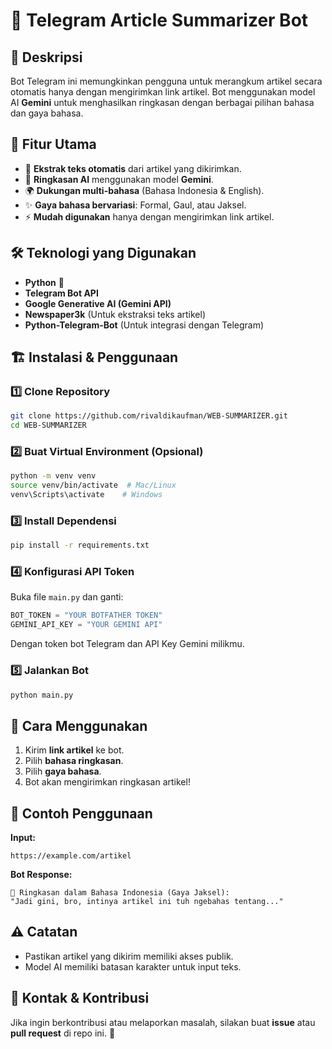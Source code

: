 # 📜 Telegram Article Summarizer Bot

## 🚀 Deskripsi
Bot Telegram ini memungkinkan pengguna untuk merangkum artikel secara otomatis hanya dengan mengirimkan link artikel. Bot menggunakan model AI **Gemini** untuk menghasilkan ringkasan dengan berbagai pilihan bahasa dan gaya bahasa.

## 🎯 Fitur Utama
- 🔗 **Ekstrak teks otomatis** dari artikel yang dikirimkan.
- 🤖 **Ringkasan AI** menggunakan model **Gemini**.
- 🌍 **Dukungan multi-bahasa** (Bahasa Indonesia & English).
- ✨ **Gaya bahasa bervariasi**: Formal, Gaul, atau Jaksel.
- ⚡ **Mudah digunakan** hanya dengan mengirimkan link artikel.

## 🛠️ Teknologi yang Digunakan
- **Python** 🐍
- **Telegram Bot API**
- **Google Generative AI (Gemini API)**
- **Newspaper3k** (Untuk ekstraksi teks artikel)
- **Python-Telegram-Bot** (Untuk integrasi dengan Telegram)

## 🏗️ Instalasi & Penggunaan

### 1️⃣ **Clone Repository**
```bash
git clone https://github.com/rivaldikaufman/WEB-SUMMARIZER.git
cd WEB-SUMMARIZER
```

### 2️⃣ **Buat Virtual Environment (Opsional)**
```bash
python -m venv venv
source venv/bin/activate  # Mac/Linux
venv\Scripts\activate    # Windows
```

### 3️⃣ **Install Dependensi**
```bash
pip install -r requirements.txt
```

### 4️⃣ **Konfigurasi API Token**
Buka file `main.py` dan ganti:
```python
BOT_TOKEN = "YOUR BOTFATHER TOKEN"
GEMINI_API_KEY = "YOUR GEMINI API"
```
Dengan token bot Telegram dan API Key Gemini milikmu.

### 5️⃣ **Jalankan Bot**
```bash
python main.py
```

## 📌 Cara Menggunakan
1. Kirim **link artikel** ke bot.
2. Pilih **bahasa ringkasan**.
3. Pilih **gaya bahasa**.
4. Bot akan mengirimkan ringkasan artikel!

## 📜 Contoh Penggunaan
**Input:**
```
https://example.com/artikel
```
**Bot Response:**
```
📰 Ringkasan dalam Bahasa Indonesia (Gaya Jaksel):
"Jadi gini, bro, intinya artikel ini tuh ngebahas tentang..."
```

## ⚠️ Catatan
- Pastikan artikel yang dikirim memiliki akses publik.
- Model AI memiliki batasan karakter untuk input teks.

## 📧 Kontak & Kontribusi
Jika ingin berkontribusi atau melaporkan masalah, silakan buat **issue** atau **pull request** di repo ini. 🚀


